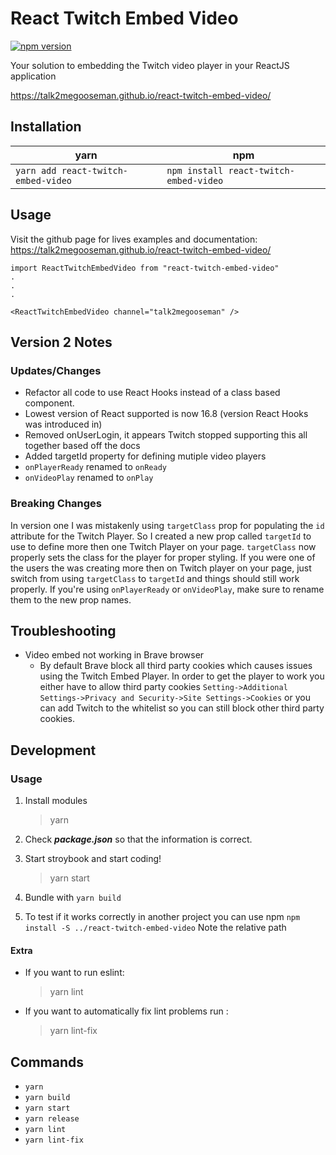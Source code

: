 # React Twitch Embed Video

[![npm version](https://badge.fury.io/js/react-twitch-embed-video.svg)](https://badge.fury.io/js/react-twitch-embed-video)

Your solution to embedding the Twitch video player in your ReactJS application

https://talk2megooseman.github.io/react-twitch-embed-video/

## Installation

yarn | npm
---- | ---
`yarn add react-twitch-embed-video` | `npm install react-twitch-embed-video`

## Usage

Visit the github page for lives examples and documentation: https://talk2megooseman.github.io/react-twitch-embed-video/


```
import ReactTwitchEmbedVideo from "react-twitch-embed-video"
.
.
.

<ReactTwitchEmbedVideo channel="talk2megooseman" />
```

## Version 2 Notes

### Updates/Changes
- Refactor all code to use React Hooks instead of a class based component.
- Lowest version of React supported is now 16.8 (version React Hooks was introduced in)
- Removed onUserLogin, it appears Twitch stopped supporting this all together based off the docs
- Added targetId property for defining mutiple video players
- `onPlayerReady` renamed to `onReady`
- `onVideoPlay` renamed to `onPlay`

### Breaking Changes
In version one I was mistakenly using `targetClass` prop for populating the `id` attribute for the Twitch Player. So I created a new prop called `targetId` to use to define more then one Twitch Player on your page. `targetClass` now properly sets the class for the player for proper styling.
If you were one of the users the was creating more then on Twitch player on your page, just switch from using `targetClass` to `targetId` and things should still work properly.
If you're using `onPlayerReady` or `onVideoPlay`, make sure to rename them to the new prop names.

## Troubleshooting

* Video embed not working in Brave browser
  * By default Brave block all third party cookies which causes issues using the Twitch Embed Player. In order to get the player to work you either have to allow third party cookies `Setting->Additional Settings->Privacy and Security->Site Settings->Cookies` or you can add Twitch to the whitelist so you can still block other third party cookies.

## Development

### Usage

1. Install modules
    > yarn

2. Check **_package.json_** so that the information is correct.
3. Start stroybook and start coding!
    > yarn start

4. Bundle with `yarn build`
5. To test if it works correctly in another project you can use npm `npm install -S ../react-twitch-embed-video` Note the relative path

#### Extra
* If you want to run eslint:
    > yarn lint

* If you want to automatically fix lint problems run :
    > yarn lint-fix

Commands
----
- `yarn`
- `yarn build`
- `yarn start`
- `yarn release`
- `yarn lint`
- `yarn lint-fix`
